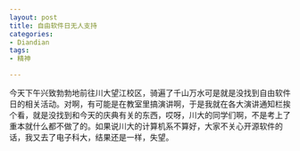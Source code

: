 ```yaml
---
layout: post
title: 自由软件日无人支持
categories:
- Diandian
tags:
- 精神

---
```

今天下午兴致勃勃地前往川大望江校区，骑遍了千山万水可是就是没找到自由软件日的相关活动。对啊，有可能是在教室里搞演讲啊，于是我就在各大演讲通知栏挨个看，就是没找到和今天的庆典有关的东西，哎呀，川大的同学们啊，不是考上了重本就什么都不做了的。如果说川大的计算机系不算好，大家不关心开源软件的话，我又去了电子科大，结果还是一样，失望。